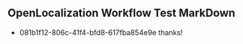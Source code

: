 ## OpenLocalization Workflow Test MarkDown
* 081b1f12-806c-41f4-bfd8-617fba854e9e thanks!

<!--HONumber=Jul16_HO3-->


